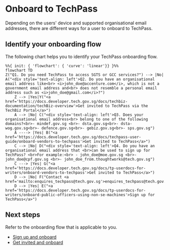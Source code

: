 # Onboard to TechPass

Depending on the users' device and supported organisational email addresses, there are different ways for a user to onboard to TechPass.


## Identify your onboarding flow

The following chart helps you to identify your TechPass onboarding flow.

```mermaid
%%{ init: { 'flowchart': { 'curve': 'linear'}} }%%
flowchart TD
Z("Q1. Do you need TechPass to access SGTS or GCC services?") --> |No| A("<div style='text-align: left'>Q2. Do you have an organisational email address like<br> <i>john_doe@accenture.com</i>, which is not a government email address and<br> does not resemble a personal email address such as <i>john_doe@gmail.com</i>?")
    Z --> |Yes|Y("<a href='https://docs.developer.tech.gov.sg/docs/techbiz-documentation/techBiz-overview'>Get invited to TechPass via the TechBiz Portal</a>")
    A --> |No| C("<div style='text-align: left'>Q3. Does your organisational email address<br> belong to one of the following domains?<br>- mindef.gov.sg <br>- dsta.gov.sg<br>- dsta-wog.gov.sg<br>- defence.gov.sg<br>- gebiz.gov.sg<br>- sps.gov.sg")
    A ----> |Yes| B("<a href='https://docs.developer.tech.gov.sg/docs/techpass-user-guide/onboard-vendors-to-techpass'>Get invited to TechPass</a>")
    C --> |No| D("<div style='text-align: left'>Q4. Do you have an organisational email address that <br>can be used to sign up for TechPass? <br>For example:<br> - john_doe@moe.gov.sg <br>- john_doe@cpf.gov.sg <br>- john_doe_from.thoughtworks@tech.gov.sg")
    C ---> |Yes| G("<a href='https://docs.developer.tech.gov.sg/docs/tp-userdocs-for-writers/onboard-vendors-to-techpass'>Get invited to TechPass</a>")
    D --> |No| F("Contact <a href='mailto:enquires_techpass@tech.gov.sg'>enquires_techpass@tech.gov.sg</a>")
    D --> |Yes| E("<a href='https://docs.developer.tech.gov.sg/docs/tp-userdocs-for-writers/onboard-public-officers-using-non-se-machines'>Sign up for TechPass</a>")
```

## Next steps

Refer to the onboarding flow that is applicable to you.

- [Sign up and onboard](sign-up-and-onboard-to-techpass)
- [Get invited and onboard](get-invited-and-onboard-to-techpass)



